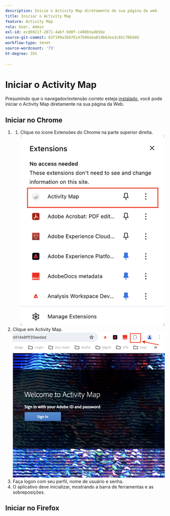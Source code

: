 ```yaml
---
description: Inicie o Activity Map diretamente de sua página da web.
title: Iniciar o Activity Map
feature: Activity Map
role: User, Admin
exl-id: ecd6921f-2071-4abf-9d0f-c408b5adb5be
source-git-commit: 83f199a3bb76147b98aba014b62ea3c02c766ddd
workflow-type: tm+mt
source-wordcount: '73'
ht-degree: 35%

---
```



# Iniciar o Activity Map

Presumindo que o navegador/extensão correto esteja [instalado](/help/analyze/activity-map/activitymap-getting-started/activitymap-install.md), você pode iniciar o Activity Map diretamente na sua página da Web.

## Iniciar no Chrome

1. 
   1. Clique no ícone Extensões do Chrome na parte superior direita.
      ![extensão do Activity Map](assets/chrome2.png)
1. Clique em Activity Map.
   ![Inicializar o Activity Map](assets/chrome3.png)
1. Faça logon com seu perfil, nome de usuário e senha.
1. O aplicativo deve inicializar, mostrando a barra de ferramentas e as sobreposições.

## Iniciar no Firefox




